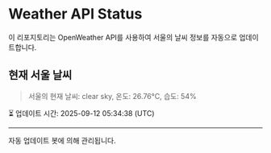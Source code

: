 
# Weather API Status

이 리포지토리는 OpenWeather API를 사용하여 서울의 날씨 정보를 자동으로 업데이트합니다.

## 현재 서울 날씨
> 서울의 현재 날씨: clear sky, 온도: 26.76°C, 습도: 54%

⏳ 업데이트 시간: 2025-09-12 05:34:38 (UTC)

---
자동 업데이트 봇에 의해 관리됩니다.

